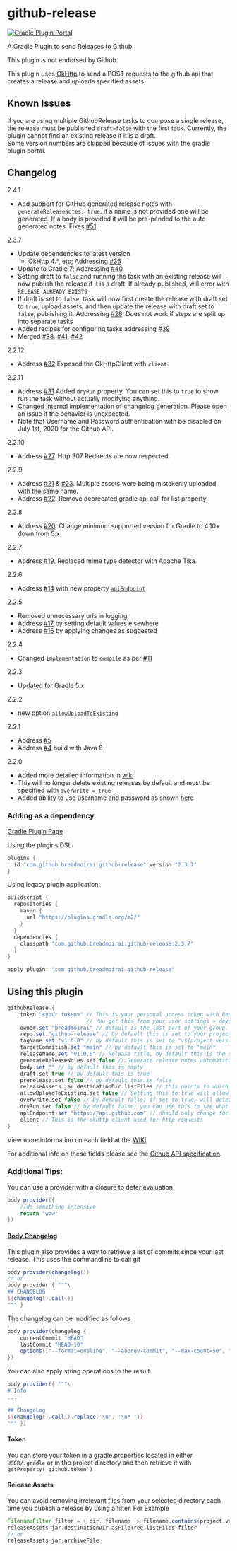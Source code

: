 # github-release
[![Gradle Plugin Portal](https://img.shields.io/badge/version-2.4.1-blue.svg)](https://plugins.gradle.org/plugin/com.github.breadmoirai.github-release/2.4.1)

[i51]: https://github.com/BreadMoirai/github-release-gradle-plugin/issues/51
[p42]: https://github.com/BreadMoirai/github-release-gradle-plugin/pull/42
[p41]: https://github.com/BreadMoirai/github-release-gradle-plugin/pull/41
[p38]: https://github.com/BreadMoirai/github-release-gradle-plugin/pull/38
[i40]: https://github.com/BreadMoirai/github-release-gradle-plugin/issues/40
[i39]: https://github.com/BreadMoirai/github-release-gradle-plugin/issues/39
[i37]: https://github.com/BreadMoirai/github-release-gradle-plugin/issues/37
[i36]: https://github.com/BreadMoirai/github-release-gradle-plugin/issues/36
[i32]: https://github.com/BreadMoirai/github-release-gradle-plugin/issues/32
[i31]: https://github.com/BreadMoirai/github-release-gradle-plugin/issues/31
[i28]: https://github.com/BreadMoirai/github-release-gradle-plugin/issues/28
[i27]: https://github.com/BreadMoirai/github-release-gradle-plugin/issues/27
[i23]: https://github.com/BreadMoirai/github-release-gradle-plugin/issues/23
[i22]: https://github.com/BreadMoirai/github-release-gradle-plugin/issues/22
[i21]: https://github.com/BreadMoirai/github-release-gradle-plugin/issues/21
[i20]: https://github.com/BreadMoirai/github-release-gradle-plugin/issues/20
[i19]: https://github.com/BreadMoirai/github-release-gradle-plugin/issues/19
[i17]: https://github.com/BreadMoirai/github-release-gradle-plugin/issues/17
[i16]: https://github.com/BreadMoirai/github-release-gradle-plugin/issues/16
[i14]: https://github.com/BreadMoirai/github-release-gradle-plugin/issues/14
[i11]: https://github.com/BreadMoirai/github-release-gradle-plugin/issues/11
[i5]: https://github.com/BreadMoirai/github-release-gradle-plugin/issues/5
[i4]: https://github.com/BreadMoirai/github-release-gradle-plugin/issues/4


A Gradle Plugin to send Releases to Github

This plugin is not endorsed by Github.

This plugin uses [OkHttp](http://square.github.io/okhttp/) to send a POST requests to the github api that creates a release and uploads specified assets.

## Known Issues
If you are using multiple GithubRelease tasks to compose a single release, the release must be published `draft=false` with the first task. Currently, the plugin cannot find an existing release if it is a draft.  
Some version numbers are skipped because of issues with the gradle plugin portal.

## Changelog
2.4.1
- Add support for GitHub generated release notes with `generateReleaseNotes: true`. If a name is not provided one will be generated. If a body is provided it will be pre-pended to the auto generated notes. Fixes [#51][i51].

2.3.7
- Update dependencies to latest version
  - OkHttp 4.*, etc; Addressing [#36][i36]
- Update to Gradle 7; Addressing [#40][i40]
- Setting draft to `false` and running the task with an existing release will now publish the release if it is a draft. If already published, will error with `RELEASE ALREADY EXISTS`
- If draft is set to `false`, task will now first create the release with draft set to `true`, upload assets, and then update the release with draft set to `false`, publishing it. Addressing [#28][i28]. Does not work if steps are split up into separate tasks
- Added recipes for configuring tasks addressing [#39][i39]
- Merged [#38][p38], [#41][p41], [#42][p42]

2.2.12
- Address [#32][i32] Exposed the OkHttpClient with `client`.

2.2.11
- Address [#31][i31] Added `dryRun` property. You can set this to `true` to show run the task without actually modifying anything.
- Changed internal implementation of changelog generation. Please open an issue if the behavior is unexpected.
- Note that Username and Password authentication with be disabled on July 1st, 2020 for the Github API.
 
2.2.10
- Address [#27][i27]. Http 307 Redirects are now respected.

2.2.9
- Address [#21][i21] & [#23][i23]. Multiple assets were being mistakenly uploaded with the same name.
- Address [#22][i22]. Remove deprecated gradle api call for list property.
 
2.2.8
- Address [#20][i20]. Change minimum supported version for Gradle to 4.10+ down from 5.x

2.2.7
- Address [#19][i19]. Replaced mime type detector with Apache Tika.

2.2.6
- Address [#14][i14] with new property [`apiEndpoint`](https://github.com/BreadMoirai/github-release-gradle-plugin/wiki#apiEndpoint)

2.2.5
- Removed unnecessary urls in logging
- Address [#17][i17] by setting default values elsewhere
- Address [#16][i16] by applying changes as suggested 

2.2.4
- Changed `implementation` to `compile` as per [#11][i11]

2.2.3
- Updated for Gradle 5.x

2.2.2
- new option [`allowUploadToExisting`](https://github.com/BreadMoirai/github-release-gradle-plugin/wiki#allowUploadToExisting)

2.2.1
- Address [#5][i5]
- Address [#4][i4] build with Java 8 

2.2.0
- Added more detailed information in [wiki](https://github.com/BreadMoirai/github-release-gradle-plugin/wiki)
- This will no longer delete existing releases by default and must be specified with `overwrite = true`
- Added ability to use username and password as shown [here](https://github.com/BreadMoirai/github-release-gradle-plugin/wiki#authorization)

### Adding as a dependency

[Gradle Plugin Page](https://plugins.gradle.org/plugin/com.github.breadmoirai.github-release)


Using the plugins DSL:

```groovy
plugins {
  id "com.github.breadmoirai.github-release" version "2.3.7"
}
```
Using legacy plugin application:

```groovy
buildscript {
  repositories {
    maven {
      url "https://plugins.gradle.org/m2/"
    }
  }
  dependencies {
    classpath "com.github.breadmoirai:github-release:2.3.7"
  }
}

apply plugin: "com.github.breadmoirai.github-release"
```



## Using this plugin

```groovy
githubRelease {
    token "<your token>" // This is your personal access token with Repo permissions
                         // You get this from your user settings > developer settings > Personal Access Tokens
    owner.set "breadmoirai" // default is the last part of your group. Eg group: "com.github.breadmoirai" => owner: "breadmoirai"
    repo.set "github-release" // by default this is set to your project name
    tagName.set "v1.0.0" // by default this is set to "v${project.version}"
    targetCommitish.set "main" // by default this is set to "main"
    releaseName.set "v1.0.0" // Release title, by default this is the same as the tagName
    generateReleaseNotes.set false // Generate release notes automatically, if true and body is present, body will be pre-pended, if name is not given, one will be generated by the tag
    body.set "" // by default this is empty
    draft.set true // by default this is true
    prerelease.set false // by default this is false
    releaseAssets jar.destinationDir.listFiles // this points to which files you want to upload as assets with your release, by default this is empty
    allowUploadToExisting.set false // Setting this to true will allow this plugin to upload artifacts to a release if it found an existing one. If overwrite is set to true, this option is ignored.  
    overwrite.set false // by default false; if set to true, will delete an existing release with the same tag and name
    dryRun.set false // by default false; you can use this to see what actions would be taken without making a release
    apiEndpoint.set "https://api.github.com" // should only change for github enterprise users
    client // This is the okhttp client used for http requests
}
```
View more information on each field at the [WIKI](https://github.com/BreadMoirai/github-release-gradle-plugin/wiki)

For additional info on these fields please see the [Github API specification](https://developer.github.com/v3/repos/releases/#create-a-release).


### Additional Tips:

You can use a provider with a closure to defer evaluation.
```groovy
body provider({
    //do something intensive
    return "wow"
})
```
#### [Body Changelog](https://github.com/BreadMoirai/github-release-gradle-plugin/wiki#changelog)
This plugin also provides a way to retrieve a list of commits since your last release. This uses the commandline to call git 
```groovy
body provider(changelog())
// or
body provider { """\
## CHANGELOG
${changelog().call()}
""" }
```
The changelog can be modified as follows
```groovy
body provider(changelog {
    currentCommit "HEAD"
    lastCommit "HEAD~10"
    options(["--format=oneline", "--abbrev-commit", "--max-count=50", "graph"])
})
```
You can also apply string operations to the result.
```groovy
body provider({ """\
# Info
...

## ChangeLog
${changelog().call().replace('\n', '\n* ')}
""" })
```


#### Token
You can store your token in a gradle.properties located in either `USER/.gradle` or in the project directory and then retrieve it with `getProperty('github.token')`

#### Release Assets
You can avoid removing irrelevant files from your selected directory each time you publish a release by using a filter. 
For Example 
```groovy
FilenameFilter filter = { dir, filename -> filename.contains(project.version) }
releaseAssets jar.destinationDir.asFileTree.listFiles filter
// or
releaseAssets jar.archiveFile
```
